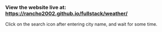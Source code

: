 ### View the website live at: https://rancho2002.github.io/fullstack/weather/

Click on the search icon after entering city name, and wait for some time.
